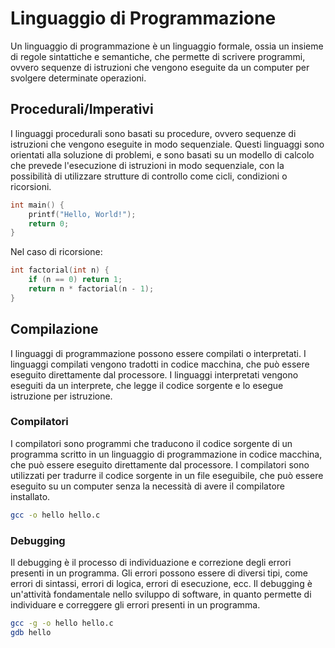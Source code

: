 # Linguaggio di Programmazione

Un linguaggio di programmazione è un linguaggio formale, ossia un insieme di regole sintattiche e semantiche, che permette di scrivere programmi, ovvero sequenze di istruzioni che vengono eseguite da un computer per svolgere determinate operazioni.
## Procedurali/Imperativi
I linguaggi procedurali sono basati su procedure, ovvero sequenze di istruzioni che vengono eseguite in modo sequenziale. Questi linguaggi sono orientati alla soluzione di problemi, e sono basati su un modello di calcolo che prevede l'esecuzione di istruzioni in modo sequenziale, con la possibilità di utilizzare strutture di controllo come cicli, condizioni o ricorsioni.
```c
int main() {
    printf("Hello, World!");
    return 0;
}
```
Nel caso di ricorsione:
```c
int factorial(int n) {
    if (n == 0) return 1;
    return n * factorial(n - 1);
}
```
## Compilazione
I linguaggi di programmazione possono essere compilati o interpretati. I linguaggi compilati vengono tradotti in codice macchina, che può essere eseguito direttamente dal processore. I linguaggi interpretati vengono eseguiti da un interprete, che legge il codice sorgente e lo esegue istruzione per istruzione.
### Compilatori
I compilatori sono programmi che traducono il codice sorgente di un programma scritto in un linguaggio di programmazione in codice macchina, che può essere eseguito direttamente dal processore. I compilatori sono utilizzati per tradurre il codice sorgente in un file eseguibile, che può essere eseguito su un computer senza la necessità di avere il compilatore installato.
```bash
gcc -o hello hello.c
```
### Debugging
Il debugging è il processo di individuazione e correzione degli errori presenti in un programma. Gli errori possono essere di diversi tipi, come errori di sintassi, errori di logica, errori di esecuzione, ecc. Il debugging è un'attività fondamentale nello sviluppo di software, in quanto permette di individuare e correggere gli errori presenti in un programma.
```bash
gcc -g -o hello hello.c
gdb hello
```
